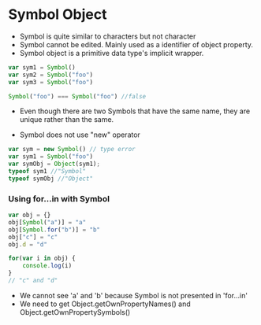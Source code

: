 # Symbol Object
- Symbol is quite similar to characters but not character
- Symbol cannot be edited. Mainly used as a identifier of object property.
- Symbol object is a primitive data type's implicit wrapper.

``` javascript
var sym1 = Symbol()
var sym2 = Symbol("foo")
var sym3 = Symbol("foo")

Symbol("foo") === Symbol("foo") //false
```
- Even though there are two Symbols that have the same name, they are unique rather than the same.

- Symbol does not use "new" operator
``` javascript
var sym = new Symbol() // type error
var sym1 = Symbol("foo")
var symObj = Object(sym1);
typeof sym1 //"Symbol"
typeof symObj //"Object"
```
### Using for...in with Symbol
``` javascript
var obj = {}
obj[Symbol("a")] = "a"
obj[Symbol.for("b")] = "b"
obj["c"] = "c"
obj.d = "d"

for(var i in obj) {
    console.log(i) 
}
// "c" and "d"
```
- We cannot see 'a' and 'b' because Symbol is not presented in 'for...in'
- We need to get Object.getOwnPropertyNames() and Object.getOwnPropertySymbols()